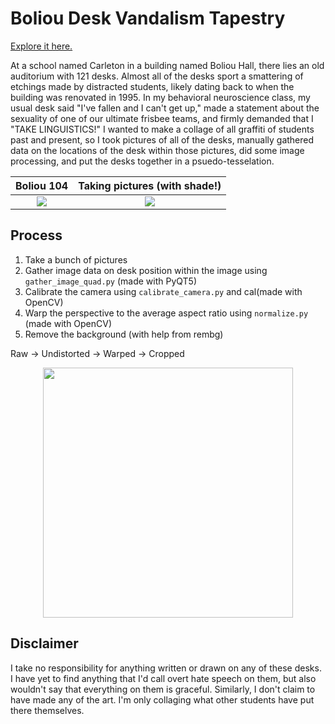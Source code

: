 # Boliou Desk Vandalism Tapestry

[Explore it here.](https://emerson-l.github.io/boliou_desks/)

At a school named Carleton in a building named Boliou Hall, there lies an old auditorium with 121 desks. Almost all of the desks sport a smattering of etchings made by distracted students, likely dating back to when the building was renovated in 1995. In my behavioral neuroscience class, my usual desk said "I've fallen and I can't get up," made a statement about the sexuality of one of our ultimate frisbee teams, and firmly demanded that I "TAKE LINGUISTICS!" I wanted to make a collage of all graffiti of students past and present, so I took pictures of all of the desks, manually gathered data on the locations of the desk within those pictures, did some image processing, and put the desks together in a psuedo-tesselation.

Boliou 104                 |   Taking pictures (with shade!)
:-------------------------:|:-------------------------:
![](https://github.com/user-attachments/assets/39a55e7a-ae29-4f5b-bbe8-7405fc4f94a8)  |  ![](https://github.com/user-attachments/assets/ce605004-689c-4638-8d6e-8e733f8287b6)

## Process
1. Take a bunch of pictures
2. Gather image data on desk position within the image using `gather_image_quad.py` (made with PyQT5)
3. Calibrate the camera using `calibrate_camera.py` and cal(made with OpenCV)
5. Warp the perspective to the average aspect ratio using `normalize.py` (made with OpenCV)
6. Remove the background (with help from rembg)

Raw &#8594; Undistorted &#8594; Warped &#8594; Cropped
<p align="middle">
  <img src="https://github.com/user-attachments/assets/c844a06f-9779-4091-9bcd-d72e05ad51cc" width="400" />
</p>

## Disclaimer
I take no responsibility for anything written or drawn on any of these desks. I have yet to find anything that I'd call overt hate speech on them, but also wouldn't say that everything on them is graceful. Similarly, I don't claim to have made any of the art. I'm only collaging what other students have put there themselves.








